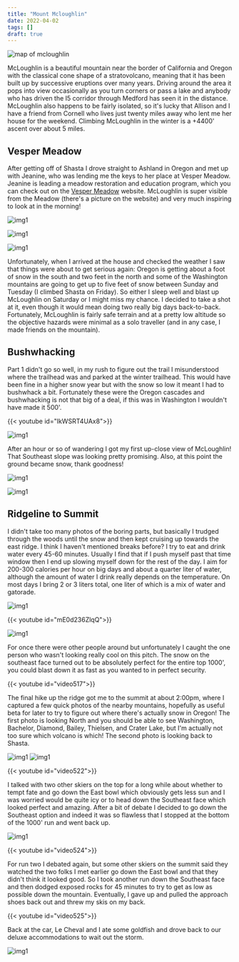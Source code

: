 ```yaml
---
title: "Mount Mcloughlin"
date: 2022-04-02
tags: []
draft: true
---
```


![map of mcloughlin](/static/maps/mcloughlin.png)

McLoughlin is a beautiful mountain near the border of California and Oregon with the classical cone shape of a stratovolcano, meaning that it has been built up by successive eruptions over many years. Driving around the area it pops into view occasionally as you turn corners or pass a lake and anybody who has driven the I5 corridor through Medford has seen it in the distance. McLoughlin also happens to be fairly isolated, so it's lucky that Allison and I have a friend from Cornell who lives just twenty miles away who lent me her house for the weekend. Climbing McLoughlin in the winter is a +4400' ascent over about 5 miles.

## Vesper Meadow

After getting off of Shasta I drove straight to Ashland in Oregon and met up with Jeanine, who was lending me the keys to her place at Vesper Meadow. Jeanine is leading a meadow restoration and education program, which you can check out on the [Vesper Meadow](https://www.vespermeadow.org/) website. McLoughlin is super visible from the Meadow (there's a picture on the website) and very much inspiring to look at in the morning! 

![img1](/static/mcloughlin/IMG_0504.png)

![img1](/static/mcloughlin/IMG_0528.png)

![img1](/static/mcloughlin/IMG_0529.png)

Unfortunately, when I arrived at the house and checked the weather I saw that things were about to get serious again: Oregon is getting about a foot of snow in the south and two feet in the north and some of the Washington mountains are going to get up to five feet of snow between Sunday and Tuesday (I climbed Shasta on Friday). So either I sleep well and blast up McLoughlin on Saturday or I might miss my chance. I decided to take a shot at it, even though it would mean doing two really big days back-to-back. Fortunately, McLoughlin is fairly safe terrain and at a pretty low altitude so the objective hazards were minimal as a solo traveller (and in any case, I made friends on the mountain). 

## Bushwhacking

Part 1 didn't go so well, in my rush to figure out the trail I misunderstood where the trailhead was and parked at the winter trailhead. This would have been fine in a higher snow year but with the snow so low it meant I had to bushwhack a bit. Fortunately these were the Oregon cascades and bushwhacking is not that big of a deal, if this was in Washington I wouldn't have made it 500'. 

{{< youtube id="IkWSRT4UAx8">}}<space>

![img1](/static/mcloughlin/IMG_0510.png)

After an hour or so of wandering I got my first up-close view of McLoughlin! That Southeast slope was looking pretty promising. Also, at this point the ground became snow, thank goodness!

![img1](/static/mcloughlin/IMG_0509.png)

![img1](/static/mcloughlin/IMG_0511.png)

## Ridgeline to Summit

I didn't take too many photos of the boring parts, but basically I trudged through the woods until the snow and then kept cruising up towards the east ridge. I think I haven't mentioned breaks before? I try to eat and drink water every 45-60 minutes. Usually I find that if I push myself past that time window then I end up slowing myself down for the rest of the day. I aim for 200-300 calories per hour on big days and about a quarter liter of water, although the amount of water I drink really depends on the temperature. On most days I bring 2 or 3 liters total, one liter of which is a mix of water and gatorade. 

![img1](/static/mcloughlin/IMG_0513.png)

{{< youtube id="mE0d236ZlqQ">}}<space>

![img1](/static/mcloughlin/IMG_0514.png)

For once there were other people around but unfortunately I caught the one person who wasn't looking really cool on this pitch. The snow on the southeast face turned out to be absolutely perfect for the entire top 1000', you could blast down it as fast as you wanted to in perfect security. 

{{< youtube id="video517">}}<space>

The final hike up the ridge got me to the summit at about 2:00pm, where I captured a few quick photos of the nearby mountains, hopefully as useful beta for later to try to figure out where there's actually snow in Oregon! The first photo is looking North and you should be able to see Washington, Bachelor, Diamond, Bailey, Thielsen, and Crater Lake, but I'm actually not too sure which volcano is which! The second photo is looking back to Shasta. 

![img1](/static/mcloughlin/IMG_0520.png)
![img1](/static/mcloughlin/IMG_0521.png)

{{< youtube id="video522">}}<space>

I talked with two other skiers on the top for a long while about whether to tempt fate and go down the East bowl which obviously gets less sun and I was worried would be quite icy or to head down the Southeast face which looked perfect and amazing. After a bit of debate I decided to go down the Southeast option and indeed it was so flawless that I stopped at the bottom of the 1000' run and went back up. 

![img1](/static/mcloughlin/67062737655__16117ACF-8BBE-4BD3-B2E6-816AFF597419.png)

{{< youtube id="video524">}}<space>

For run two I debated again, but some other skiers on the summit said they watched the two folks I met earlier go down the East bowl and that they didn't think it looked good. So I took another run down the Southeast face and then dodged exposed rocks for 45 minutes to try to get as low as possible down the mountain. Eventually, I gave up and pulled the approach shoes back out and threw my skis on my back. 

{{< youtube id="video525">}}<space>

Back at the car, Le Cheval and I ate some goldfish and drove back to our deluxe accommodations to wait out the storm. 

![img1](/static/mcloughlin/67063952616__AF170F30-D83F-4FA6-AD89-C08E73E5C135.png)
